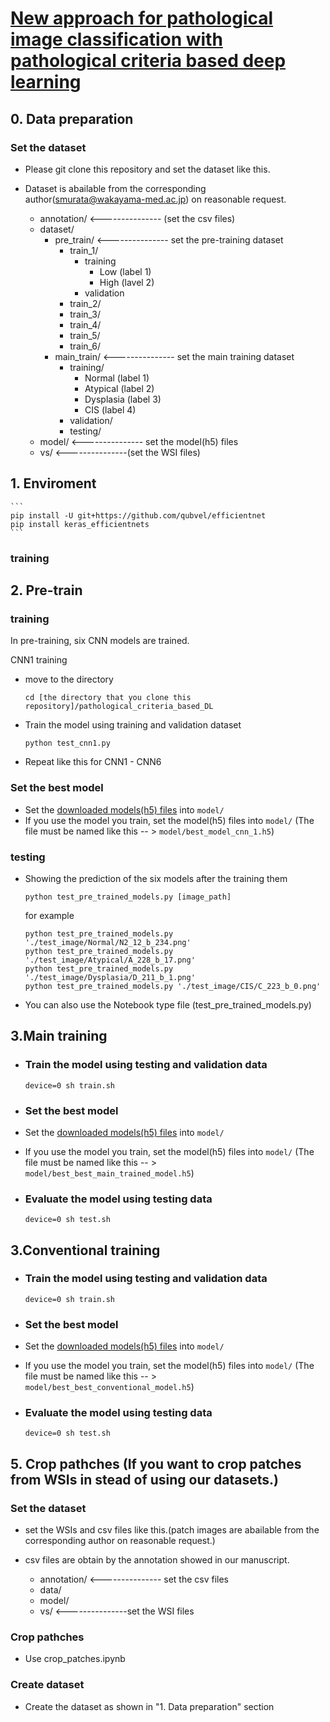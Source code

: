 # [New approach for pathological image classification with pathological criteria based deep learning]()


## 0. Data preparation
### Set the dataset
- Please git clone this repository and set the dataset like this.
- Dataset is abailable from the corresponding author(smurata@wakayama-med.ac.jp) on reasonable request.
     
    - annotation/    <--------------- (set the csv files)
    - dataset/
        - pre_train/    <--------------- set the pre-training dataset
            - train_1/
                - training
                    - Low (label 1)
                    - High (lavel 2)
                - validation
            - train_2/
            - train_3/
            - train_4/
            - train_5/
            - train_6/
        - main_train/    <--------------- set the main training dataset
            - training/
                - Normal (label 1)
                - Atypical (label 2)
                - Dysplasia (label 3)
                - CIS (label 4)
            - validation/
            - testing/
    - model/    <--------------- set the model(h5) files
    - vs/    <---------------(set the WSI files)

## 1. Enviroment
    ```
    pip install -U git+https://github.com/qubvel/efficientnet
    pip install keras_efficientnets
    ```
### training

## 2. Pre-train
### training
In pre-training, six CNN models are trained. 

CNN1 training
- move to the directory
    ```
    cd [the directory that you clone this repository]/pathological_criteria_based_DL
    ```
- Train the model using training and validation dataset
    ```
    python test_cnn1.py
    ```
- Repeat like this for CNN1 - CNN6

### Set the best model
- Set the [downloaded models(h5) files](https://figshare.com/s/0a2a8c8e967786f735bd) into ```model/``` 
- If you use the model you train, set the model(h5) files into ```model/``` (The file must be named like this -- > ```model/best_model_cnn_1.h5```)

### testing
- Showing the prediction of the six models after the training them

    ```
    python test_pre_trained_models.py [image_path]
    ```
    for example
    ```
    python test_pre_trained_models.py './test_image/Normal/N2_12_b_234.png'
    python test_pre_trained_models.py './test_image/Atypical/A_228_b_17.png'
    python test_pre_trained_models.py './test_image/Dysplasia/D_211_b_1.png'
    python test_pre_trained_models.py './test_image/CIS/C_223_b_0.png'
    ```
- You can also use the Notebook type file (test_pre_trained_models.py)  

## 3.Main training
- ### Train the model using testing and validation data 
    ```
    device=0 sh train.sh
    ```
- ### Set the best model
- Set the [downloaded models(h5) files](https://figshare.com/s/0a2a8c8e967786f735bd) into ```model/``` 
- If you use the model you train, set the model(h5) files into ```model/``` (The file must be named like this -- > ```model/best_best_main_trained_model.h5```)

- ### Evaluate the model using testing data
    ```
    device=0 sh test.sh
    ```


## 3.Conventional training
- ### Train the model using testing and validation data 
    ```
    device=0 sh train.sh
    ```
- ### Set the best model
- Set the [downloaded models(h5) files](https://figshare.com/s/0a2a8c8e967786f735bd) into ```model/``` 
- If you use the model you train, set the model(h5) files into ```model/``` (The file must be named like this -- > ```model/best_best_conventional_model.h5```)

- ### Evaluate the model using testing data
    ```
    device=0 sh test.sh
    ```

## 5. Crop pathches (If you want to crop patches from WSIs in stead of using our datasets.)
### Set the dataset
- set the WSIs and csv files like this.(patch images are abailable from the corresponding author on reasonable request.)
- csv files are obtain by the annotation showed in our manuscript.
     
    - annotation/  <--------------- set the csv files
    - data/
    - model/
    - vs/  <---------------set the WSI files
    
### Crop pathches
- Use crop_patches.ipynb

### Create dataset
- Create the dataset as shown in "1. Data preparation" section

